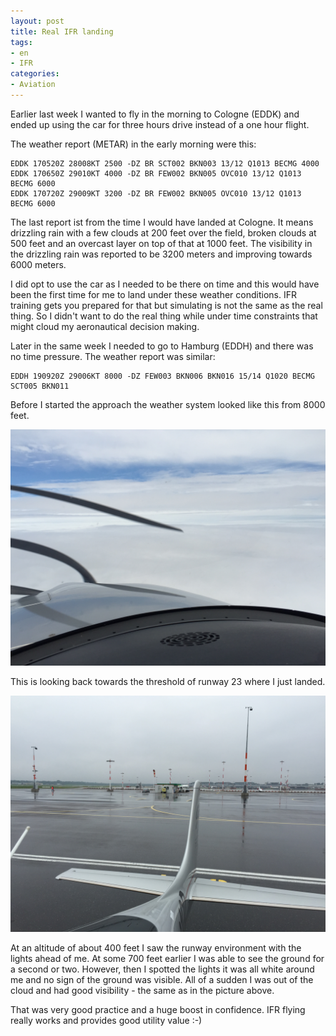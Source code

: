```yaml
---
layout: post
title: Real IFR landing
tags:
- en
- IFR
categories:
- Aviation
---
```

Earlier last week I wanted to fly in the morning to Cologne (EDDK) and ended up using the car for three hours drive instead of a one hour flight.

The weather report (METAR) in the early morning were this:

	EDDK 170520Z 28008KT 2500 -DZ BR SCT002 BKN003 13/12 Q1013 BECMG 4000
	EDDK 170650Z 29010KT 4000 -DZ BR FEW002 BKN005 OVC010 13/12 Q1013 BECMG 6000
	EDDK 170720Z 29009KT 3200 -DZ BR FEW002 BKN005 OVC010 13/12 Q1013 BECMG 6000

The last report ist from the time I would have landed at Cologne. It means drizzling rain with a few clouds at 200 feet over the field, broken clouds at 500 feet and an overcast layer on top of that at 1000 feet. The visibility in the drizzling rain was reported to be 3200 meters and improving towards 6000 meters.

I did opt to use the car as I needed to be there on time and this would have been the first time for me to land under these weather conditions. IFR training gets you prepared for that but simulating is not the same as the real thing. So I didn't want to do the real thing while under time constraints that might cloud my aeronautical decision making.

Later in the same week I needed to go to Hamburg (EDDH) and there was no time pressure. The weather report was similar:

	EDDH 190920Z 29006KT 8000 -DZ FEW003 BKN006 BKN016 15/14 Q1020 BECMG SCT005 BKN011

Before I started the approach the weather system looked like this from 8000 feet.

![2015 08 19 13.56.12](/img/posts/2015-08-25/2015-08-19%2013.56.12.jpg)

This is looking back towards the threshold of runway 23 where I just landed.

![2015 08 19 14.18.22](/img/posts/2015-08-25/2015-08-19%2014.18.22.jpg)

At an altitude of about 400 feet I saw the runway environment with the lights ahead of me. At some 700 feet earlier I was able to see the ground for a second or two. However, then I spotted the lights it was all white around me and no sign of the ground was visible. All of a sudden I was out of the cloud and had good visibility - the same as in the picture above.

That was very good practice and a huge boost in confidence. IFR flying really works and provides good utility value :-)